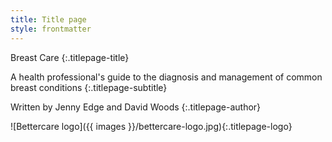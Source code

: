 ```yaml
---
title: Title page
style: frontmatter
---
```


Breast Care
{:.titlepage-title}

A health professional's guide to the diagnosis and management of common breast conditions
{:.titlepage-subtitle}

Written by Jenny Edge and David Woods
{:.titlepage-author}

![Bettercare logo]({{ images }}/bettercare-logo.jpg){:.titlepage-logo}
